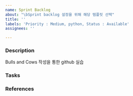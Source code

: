 ```yaml
---
name: Sprint Backlog
about: "\bSprint backlog 설정을 위해 해당 템플릿 선택"
title: ''
labels: 'Priority : Medium, python, Status : Available'
assignees: ''

---
```


### Description

Bulls and Cows 작성을 통한 github 실습

### Tasks

### References
